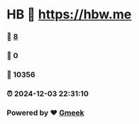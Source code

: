 # HB :link: https://hbw.me 
### :page_facing_up: [8](https://hbw.me/tag.html) 
### :speech_balloon: 0 
### :hibiscus: 10356 
### :alarm_clock: 2024-12-03 22:31:10 
### Powered by :heart: [Gmeek](https://github.com/Meekdai/Gmeek)
